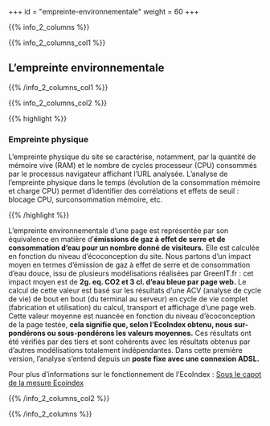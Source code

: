 +++
id = "empreinte-environnementale"
weight = 60
+++

{{% info_2_columns %}}

{{% info_2_columns_col1 %}}

## L’empreinte environnementale

{{% /info_2_columns_col1 %}}

{{% info_2_columns_col2 %}}

{{% highlight %}}

### Empreinte physique

L’empreinte physique du site se caractérise, notamment, par la quantité de mémoire vive (RAM) et le nombre de cycles
processeur (CPU) consommés par le processus navigateur affichant l’URL analysée. L’analyse de l’empreinte physique dans
le temps (évolution de la consommation mémoire et charge CPU) permet d’identifier des corrélations et effets de seuil : blocage CPU, surconsommation mémoire, etc.

{{% /highlight %}}

L’empreinte environnementale d’une page est représentée par son équivalence en matière d’**émissions de gaz à effet de
serre et de consommation d’eau pour un nombre donné de visiteurs.** Elle est calculée en fonction du niveau
d’éco&shy;conception du site. Nous partons d’un impact moyen en termes d’émission de gaz à effet de serre et de
consommation d’eau douce, issu de plusieurs modélisations réalisées par GreenIT.fr : cet impact moyen est de **2g. eq.
CO2 et 3 cl. d’eau bleue par page web.** Le calcul de cette valeur est basé sur les résultats d’une ACV (analyse de
cycle de vie) de bout en bout (du terminal au serveur) en cycle de vie complet (fabrication et utilisation) du calcul,
transport et affichage d’une page web. Cette valeur moyenne est nuancée en fonction du niveau d’éco&shy;conception de la
page testée, **cela signifie que, selon l’EcoIndex obtenu, nous sur-pondérons ou sous-pondérons les valeurs moyennes.**
Ces résultats ont été vérifiés par des tiers et sont cohérents avec les résultats obtenus par d’autres modélisations
totalement indépendantes. Dans cette première version, l’analyse s’entend depuis un **poste fixe avec une connexion
ADSL.**

Pour plus d’informations sur le fonctionnement de l’EcoIndex :
[Sous le capot de la mesure Ecoindex](https://blog.octo.com/sous-le-capot-de-la-mesure-ecoindex/)

{{% /info_2_columns_col2 %}}

{{% /info_2_columns %}}
